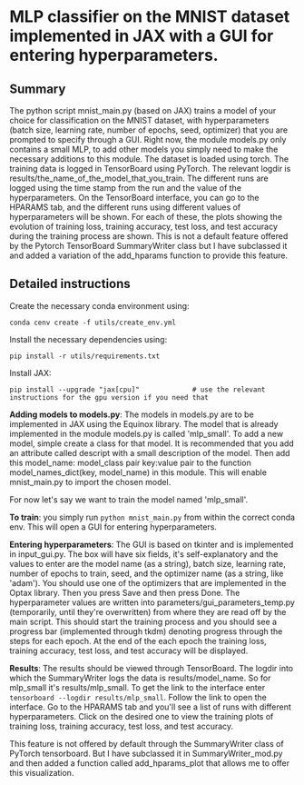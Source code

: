 # MLP classifier on the MNIST dataset implemented in JAX with a GUI for entering hyperparameters.

## Summary

The python script mnist_main.py (based on JAX) trains a model of your choice for classification on the MNIST dataset, with hyperparameters (batch size, learning rate, number of epochs, seed, optimizer) that you are prompted to specify through 
a GUI. Right now, the module models.py only contains a small MLP, to add other models you simply need to make the necessary additions to this module. The dataset is loaded using torch. The training data is logged in TensorBoard using PyTorch.
The relevant logdir is results/the_name_of_the_model_that_you_train. The different runs are logged using the time stamp from the run and the value of the hyperparameters. On the TensorBoard interface, you can go to the HPARAMS tab, and the 
different runs using different values of hyperparameters will be shown. For each of these, the plots showing the evolution of training loss, training accuracy, test loss, and test accuracy during the training process are shown. This is not 
a default feature offered by the Pytorch TensorBoard SummaryWriter class but I have subclassed it and added a variation of the add_hparams function to provide this feature. 

## Detailed instructions

Create the necessary conda environment using:
```
conda cenv create -f utils/create_env.yml
```
Install the necessary dependencies using:
```
pip install -r utils/requirements.txt
```
Install JAX:
```
pip install --upgrade "jax[cpu]"             # use the relevant instructions for the gpu version if you need that
```
**Adding models to models.py**: The models in models.py are to be implemented in JAX using the Equinox library. The model that is already implemented in the module models.py is called 'mlp_small'. To add a new model, simple create a class for that model. It is recommended that you add an attribute called descript with a 
small description of the model. Then add this model_name: model_class pair key:value pair to the function model_names_dict(key, model_name) in this module. This will enable mnist_main.py to import the chosen model. 

For now let's say we want to train the model named 'mlp_small'.

**To train**: you simply run `python mnist_main.py` from within the correct conda env. This will open a GUI for entering hyperparameters. 

**Entering hyperparameters**: The GUI is based on tkinter and is implemented in input_gui.py. The box will have six fields, it's self-explanatory and the values to enter are the model name (as a string), batch size, learning rate, number of epochs to train, seed, and the optimizer name (as a string, like 'adam'). You should use one of the optimizers that are implemented in the Optax library. Then you press Save and then press Done. The hyperparameter values are written into parameters/gui_parameters_temp.py (temporarily, until they're overwritten) from where they are read off by the main script. This should start the training process and you should see a progress bar (implemented through tkdm) denoting progress through the steps for each epoch. At the end of the each epoch the training loss, training accuracy, test loss, and test accuracy will be displayed. 

**Results**: The results should be viewed through TensorBoard. The logdir into which the SummaryWriter logs the data is results/model_name. So for mlp_small it's results/mlp_small. To get the link to the interface enter
```tensorboard --logdir results/mlp_small```. Follow the link to open the interface. Go to the HPARAMS tab and you'll see a list of runs with different hyperparameters. Click on the desired one to view the training plots of training loss, training accuracy, test loss, and test accuracy. 

This feature is not offered by default through the SummaryWriter class of PyTorch tensorboard. But I have subclassed it in SummaryWriter_mod.py and then added a function called add_hparams_plot that allows me to offer this visualization.
